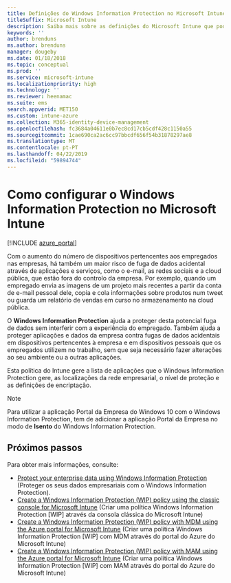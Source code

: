 ```yaml
---
title: Definições do Windows Information Protection no Microsoft Intune
titleSuffix: Microsoft Intune
description: Saiba mais sobre as definições do Microsoft Intune que pode utilizar para gerir o Windows Information Protection.
keywords: ''
author: brenduns
ms.author: brenduns
manager: dougeby
ms.date: 01/18/2018
ms.topic: conceptual
ms.prod: ''
ms.service: microsoft-intune
ms.localizationpriority: high
ms.technology: ''
ms.reviewer: heenamac
ms.suite: ems
search.appverid: MET150
ms.custom: intune-azure
ms.collection: M365-identity-device-management
ms.openlocfilehash: fc3684a04611e0b7ec8cd17cb5cdf428c1150a55
ms.sourcegitcommit: 1cae690ca2ac6cc97bbcdf656f54b31878297ae8
ms.translationtype: MT
ms.contentlocale: pt-PT
ms.lasthandoff: 04/22/2019
ms.locfileid: "59894744"
---
```

# <a name="how-to-configure-windows-information-protection-in-microsoft-intune"></a>Como configurar o Windows Information Protection no Microsoft Intune

[!INCLUDE [azure_portal](./includes/azure_portal.md)]

Com o aumento do número de dispositivos pertencentes aos empregados nas empresas, há também um maior risco de fuga de dados acidental através de aplicações e serviços, como o e-mail, as redes sociais e a cloud pública, que estão fora do controlo da empresa. Por exemplo, quando um empregado envia as imagens de um projeto mais recentes a partir da conta de e-mail pessoal dele, copia e cola informações sobre produtos num tweet ou guarda um relatório de vendas em curso no armazenamento na cloud pública.

O **Windows Information Protection** ajuda a proteger desta potencial fuga de dados sem interferir com a experiência do empregado. Também ajuda a proteger aplicações e dados da empresa contra fugas de dados acidentais em dispositivos pertencentes à empresa e em dispositivos pessoais que os empregados utilizem no trabalho, sem que seja necessário fazer alterações ao seu ambiente ou a outras aplicações.

Esta política do Intune gere a lista de aplicações que o Windows Information Protection gere, as localizações da rede empresarial, o nível de proteção e as definições de encriptação.

>[!NOTE]
> Para utilizar a aplicação Portal da Empresa do Windows 10 com o Windows Information Protection, tem de adicionar a aplicação Portal da Empresa no modo de **Isento** do Windows Information Protection. 

## <a name="next-steps"></a>Próximos passos
Para obter mais informações, consulte:
-  [Protect your enterprise data using Windows Information Protection](https://technet.microsoft.com/itpro/windows/keep-secure/protect-enterprise-data-using-wip) (Proteger os seus dados empresariais com o Windows Information Protection).
- [Create a Windows Information Protection (WIP) policy using the classic console for Microsoft Intune](https://docs.microsoft.com/windows/threat-protection/windows-information-protection/create-wip-policy-using-intune) (Criar uma política Windows Information Protection [WIP] através da consola clássica do Microsoft Intune)
- [Create a Windows Information Protection (WIP) policy with MDM using the Azure portal for Microsoft Intune](https://docs.microsoft.com/windows/threat-protection/windows-information-protection/create-wip-policy-using-intune-azure) (Criar uma política Windows Information Protection [WIP] com MDM através do portal do Azure do Microsoft Intune)
- [Create a Windows Information Protection (WIP) policy with MAM using the Azure portal for Microsoft Intune](https://docs.microsoft.com/windows/threat-protection/windows-information-protection/create-wip-policy-using-mam-intune-azure) (Criar uma política Windows Information Protection [WIP] com MAM através do portal do Azure do Microsoft Intune)
